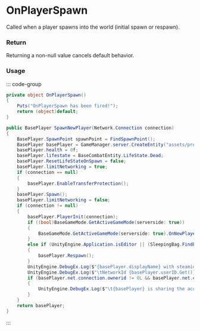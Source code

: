# OnPlayerSpawn
<Badge type="info" text="Player"/><Badge type="danger" text="Carbon Compatible"/><Badge type="warning" text="Oxide Compatible"/>
Called when a player spawns into the world (initial spawn or respawn).

### Return
Returning a non-null value cancels default behavior.

### Usage
::: code-group
```csharp [Example]
private object OnPlayerSpawn()
{
	Puts("OnPlayerSpawn has been fired!");
	return (object)default;
}
```
```csharp [Source — Assembly-CSharp @ ServerMgr]
public BasePlayer SpawnNewPlayer(Network.Connection connection)
{
	BasePlayer.SpawnPoint spawnPoint = FindSpawnPoint();
	BasePlayer basePlayer = GameManager.server.CreateEntity("assets/prefabs/player/player.prefab", spawnPoint.pos, spawnPoint.rot).ToPlayer();
	basePlayer.health = 0f;
	basePlayer.lifestate = BaseCombatEntity.LifeState.Dead;
	basePlayer.ResetLifeStateOnSpawn = false;
	basePlayer.limitNetworking = true;
	if (connection == null)
	{
		basePlayer.EnableTransferProtection();
	}
	basePlayer.Spawn();
	basePlayer.limitNetworking = false;
	if (connection != null)
	{
		basePlayer.PlayerInit(connection);
		if ((bool)BaseGameMode.GetActiveGameMode(serverside: true))
		{
			BaseGameMode.GetActiveGameMode(serverside: true).OnNewPlayer(basePlayer);
		}
		else if (UnityEngine.Application.isEditor || (SleepingBag.FindForPlayer(basePlayer.userID, ignoreTimers: true).Length == 0 && !basePlayer.hasPreviousLife))
		{
			basePlayer.Respawn();
		}
		UnityEngine.DebugEx.Log($"{basePlayer.displayName} with steamid {basePlayer.userID.Get()} joined from ip {basePlayer.net.connection.ipaddress}");
		UnityEngine.DebugEx.Log($"\tNetworkId {basePlayer.userID.Get()} is {basePlayer.net.ID} ({basePlayer.displayName})");
		if (basePlayer.net.connection.ownerid != 0L && basePlayer.net.connection.ownerid != basePlayer.net.connection.userid)
		{
			UnityEngine.DebugEx.Log($"\t{basePlayer} is sharing the account {basePlayer.net.connection.ownerid}");
		}
	}
	return basePlayer;
}

```
:::
